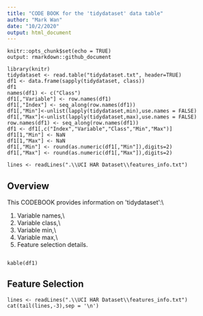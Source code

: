 ```yaml
---
title: "CODE BOOK for the 'tidydataset' data table"
author: "Mark Wan"
date: "10/2/2020"
output: html_document
---
```


```{r setup, include=FALSE}
knitr::opts_chunk$set(echo = TRUE)
output: rmarkdown::github_document

library(knitr)
tidydataset <- read.table("tidydataset.txt", header=TRUE)
df1 <- data.frame(sapply(tidydataset, class))
df1
names(df1) <- c("Class")
df1[,"Variable"] <- row.names(df1)
df1[,"Index"] <- seq_along(row.names(df1))
df1[,"Min"]<-unlist(lapply(tidydataset,min),use.names = FALSE)
df1[,"Max"]<-unlist(lapply(tidydataset,max),use.names = FALSE)
row.names(df1) <- seq_along(row.names(df1))
df1 <- df1[,c("Index","Variable","Class","Min","Max")]
df1[1,"Min"] <- NaN
df1[1,"Max"] <- NaN
df1[,"Min"] <- round(as.numeric(df1[,"Min"]),digits=2)
df1[,"Max"] <- round(as.numeric(df1[,"Max"]),digits=2)

lines <- readLines(".\\UCI HAR Dataset\\features_info.txt")
```

## **Overview**

This CODEBOOK provides information on 'tidydataset':\
1. Variable names,\
2. Variable class,\
3. Variable min,\
4. Variable max,\
5. Feature selection details.


```{r class_table, echo=FALSE,results='asis'}

kable(df1)
```

## **Feature Selection**

```{r comment='',echo=FALSE}
lines <- readLines(".\\UCI HAR Dataset\\features_info.txt")
cat(tail(lines,-3),sep = '\n')

```